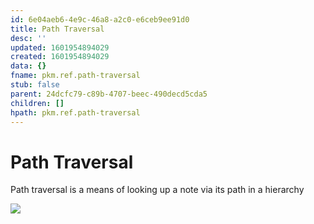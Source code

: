 ```yaml
---
id: 6e04aeb6-4e9c-46a8-a2c0-e6ceb9ee91d0
title: Path Traversal
desc: ''
updated: 1601954894029
created: 1601954894029
data: {}
fname: pkm.ref.path-traversal
stub: false
parent: 24dcfc79-c89b-4707-beec-490decd5cda5
children: []
hpath: pkm.ref.path-traversal
---
```

# Path Traversal

Path traversal is a means of looking up a note via its path in a hierarchy

![](https://foundation-prod-assetspublic53c57cce-8cpvgjldwysl.s3-us-west-2.amazonaws.com/assets/images/lookup-cli.gif)
